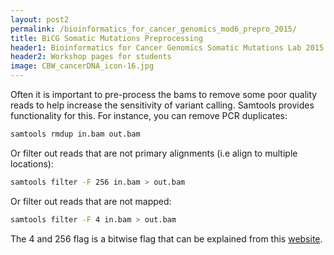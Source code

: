 ```yaml
---
layout: post2
permalink: /bioinformatics_for_cancer_genomics_mod6_prepro_2015/
title: BiCG Somatic Mutations Preprocessing
header1: Bioinformatics for Cancer Genomics Somatic Mutations Lab 2015
header2: Workshop pages for students
image: CBW_cancerDNA_icon-16.jpg
---
```


Often it is important to pre-process the bams to remove some poor quality reads to help increase the sensitivity of variant calling. Samtools provides functionality for this. For instance, you can remove PCR duplicates:

``` bash
samtools rmdup in.bam out.bam
```

Or filter out reads that are not primary alignments (i.e align to multiple locations):

``` bash
samtools filter -F 256 in.bam > out.bam
```

Or filter out reads that are not mapped:

``` bash
samtools filter -F 4 in.bam > out.bam
```

The 4 and 256 flag is a bitwise flag that can be explained from this [website](https://broadinstitute.github.io/picard/explain-flags.html).
